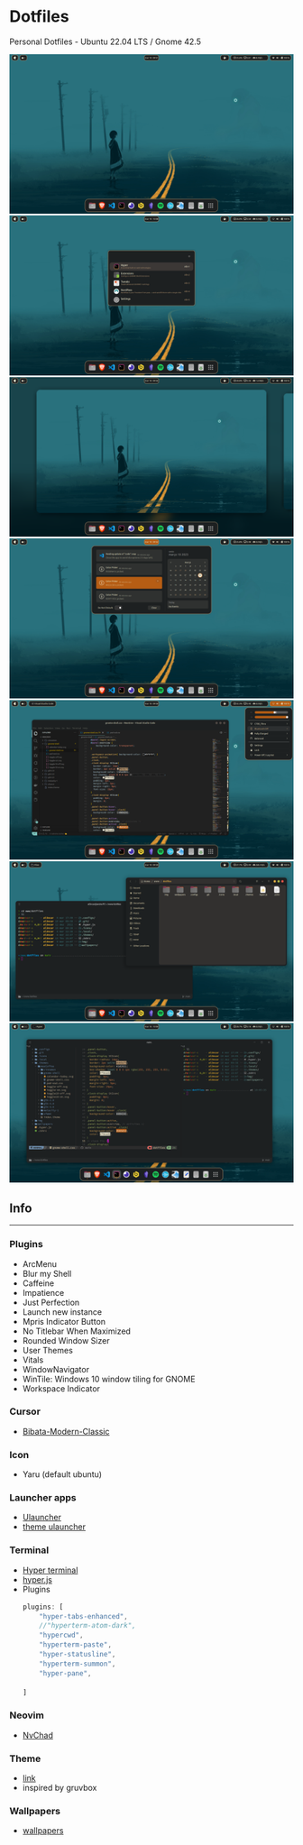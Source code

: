 # Dotfiles

Personal Dotfiles - Ubuntu 22.04 LTS / Gnome 42.5

![home](./img/home.png)
![ulauncher](./img/ulauncher.png)
![home2](./img/home2.png)
![calendar](./img/calendar.png)
![painel-bar](./img/painel-bar.png)
![windows](./img/windows.png)
![hyper](./img/hyper-term.png)

## Info
---

### Plugins
- ArcMenu
- Blur my Shell
- Caffeine
- Impatience
- Just Perfection
- Launch new instance
- Mpris Indicator Button
- No Titlebar When Maximized
- Rounded Window Sizer
- User Themes
- Vitals
- WindowNavigator  
- WinTile: Windows 10 window tiling for GNOME
- Workspace Indicator

### Cursor
- [Bibata-Modern-Classic](https://github.com/ful1e5/Bibata_Cursor)

### Icon
- Yaru (default ubuntu)

### Launcher apps
- [Ulauncher](https://ulauncher.io/)
- [theme ulauncher](https://github.com/Alencar26/dotfiles/tree/main/.local/share/ulauncher)

### Terminal
- [Hyper terminal](https://hyper.is/)
- [hyper.js](https://github.com/Alencar26/dotfiles/blob/main/.hyper.js)
- Plugins
    ```javascript
    plugins: [
        "hyper-tabs-enhanced",
        //"hyperterm-atom-dark",
        "hypercwd",
        "hyperterm-paste",
        "hyper-statusline",
        "hyperterm-summon",
        "hyper-pane",

    ]
    ```

### Neovim
- [NvChad](https://github.com/NvChad/NvChad)

### Theme
 - [link](https://github.com/Alencar26/dotfiles/tree/main/.themes)
 - inspired by gruvbox

 ### Wallpapers
  - [wallpapers](https://github.com/Alencar26/dotfiles/tree/main/wallpapers)
